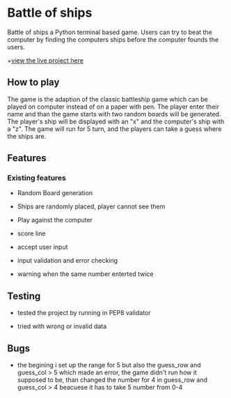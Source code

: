 # Battle of ships

Battle of ships a Python terminal based game. Users can try to beat the computer by finding the computers ships before the computer founds the users.

+[view the live project here]()

## How to play

The game is the adaption of the classic battleship game which can be played on computer instead of on a paper with pen.
The player enter their name and than the game starts with two random boards will be generated.
The player's ship will be displayed with an "x" and the computer's ship with a "z".
The game will run for 5 turn, and the players can take a guess where the ships are.

## Features

### Existing features

- Random Board generation

- Ships are randomly placed, player cannot see them

- Play against the computer

- score line

- accept user input

- input validation and error checking

- warning when the same number enterted twice

## Testing

- tested the project by running in PEP8 validator

- tried with wrong or invalid data

## Bugs

- the begining i set up the range for 5 but also the guess_row and guess_col > 5 which made an error, the game didn't run how it supposed to be, than changed the number for 4 in guess_row and guess_col > 4 beacuese it has to take 5 number from 0-4


